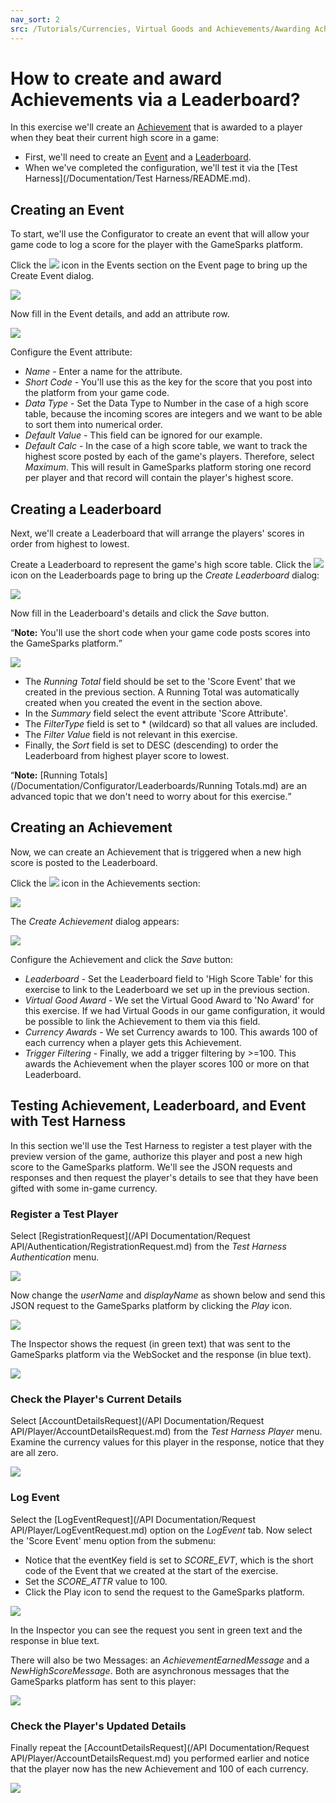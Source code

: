 ```yaml
---
nav_sort: 2
src: /Tutorials/Currencies, Virtual Goods and Achievements/Awarding Achievements via Leaderboards.md
---
```


# How to create and award Achievements via a Leaderboard?

In this exercise we'll create an [Achievement](/Documentation/Configurator/Achievements.md) that is awarded to a player when they beat their current high score in a game:
* First, we'll need to create an [Event](/Documentation/Configurator/Events.md) and a [Leaderboard](/Documentation/Configurator/Leaderboards/README.md).
* When we've completed the configuration, we'll test it via the [Test Harness](/Documentation/Test Harness/README.md).

## Creating an Event

To start, we'll use the Configurator to create an event that will allow your game code to log a score for the player with the GameSparks platform.

Click the ![](/img/fa/plus.png) icon in the Events section on the Event page to bring up the Create Event dialog.

![](img/AchLDR/1.jpg)

Now fill in the Event details, and add an attribute row.

![](img/AchLDR/2.jpg)

Configure the Event attribute:
* *Name* - Enter a name for the attribute.
* *Short Code* - You'll use this as the key for the score that you post into the platform from your game code.
* *Data Type* - Set the Data Type to Number in the case of a high score table, because the incoming scores are integers and we want to be able to sort them into numerical order.
* *Default Value* - This field can be ignored for our example.
* *Default Calc* - In the case of a high score table, we want to track the highest score posted by each of the game's players. Therefore, select *Maximum*. This will result in  GameSparks platform storing one record per player and that record will contain the player's highest score.

## Creating a Leaderboard

Next, we'll create a Leaderboard that will arrange the players' scores in order from highest to lowest.

Create a Leaderboard to represent the game's high score table. Click the ![](/img/fa/plus.png) icon on the Leaderboards page to bring up the *Create Leaderboard* dialog:

![](img/AchLDR/3.jpg)

Now fill in the Leaderboard's details and click the *Save* button.

<q>**Note:** You'll use the short code when your game code posts scores into the GameSparks platform.</q>

![](img/AchLDR/4.jpg)

* The *Running Total* field should be set to the 'Score Event' that we created in the previous section. A Running Total was automatically created when you created the event in the section above.
* In the *Summary* field select the event attribute 'Score Attribute'.
* The *FilterType* field is set to * (wildcard) so that all values are included.
* The *Filter Value* field is not relevant in this exercise.
* Finally, the *Sort* field is set to DESC (descending) to order the Leaderboard from highest player score to lowest.

<q>**Note:** [Running Totals](/Documentation/Configurator/Leaderboards/Running Totals.md) are an advanced topic that we don't need to worry about for this exercise.</q>

## Creating an Achievement

Now, we can create an Achievement that is triggered when a new high score is posted to the Leaderboard.

Click the ![](/img/fa/plus.png) icon in the Achievements section:

![](img/AchLDR/5.jpg)

The *Create Achievement* dialog appears:

![](img/AchLDR/6.jpg)

Configure the Achievement and click the *Save* button:
* *Leaderboard* - Set the Leaderboard field to 'High Score Table' for this exercise to link to the Leaderboard we set up in the previous section.
* *Virtual Good Award* - We set the Virtual Good Award to 'No Award' for this exercise. If we had Virtual Goods in our game configuration, it would be possible to link the Achievement to them via this field.
* *Currency Awards* - We set Currency awards to 100. This awards 100 of each currency when a player gets this Achievement.
* *Trigger Filtering* - Finally, we add a trigger filtering by >=100. This awards the Achievement when the player scores 100 or more on that Leaderboard.

## Testing Achievement, Leaderboard, and Event with Test Harness

In this section we'll use the Test Harness to register a test player with the preview version of the game, authorize this player and post a new high score to the GameSparks platform. We'll see the JSON requests and responses and then request the player's details to see that they have been gifted with some in-game currency.

### Register a Test Player

Select [RegistrationRequest](/API Documentation/Request API/Authentication/RegistrationRequest.md) from the *Test Harness Authentication* menu.

![](img/AchLDR/7.jpg)

Now change the *userName* and *displayName* as shown below and send this JSON request to the GameSparks platform by clicking the *Play* icon.

![](img/AchLDR/8.jpg)

The Inspector shows the request (in green text) that was sent to the GameSparks platform via the WebSocket and the response (in blue text).

![](img/AchLDR/9.jpg)

### Check the Player's Current Details

Select [AccountDetailsRequest](/API Documentation/Request API/Player/AccountDetailsRequest.md) from the *Test Harness Player* menu. Examine the currency values for this player in the response, notice that they are all zero.

![](img/AchLDR/10.jpg)

### Log Event

Select the [LogEventRequest](/API Documentation/Request API/Player/LogEventRequest.md) option on the *LogEvent* tab. Now select the 'Score Event' menu option from the submenu:

* Notice that the eventKey field is set to *SCORE_EVT*, which is the short code of the Event that we created at the start of the exercise.
* Set the *SCORE_ATTR* value to 100.
* Click the Play icon to send the request to the GameSparks platform.

![](img/AchLDR/11.jpg)

In the Inspector you can see the request you sent in green text and the response in blue text.

There will also be two Messages: an *AchievementEarnedMessage* and a *NewHighScoreMessage*. Both are asynchronous messages that the GameSparks platform has sent to this player:

![](img/AchLDR/12.jpg)

### Check the Player's Updated Details

Finally repeat the [AccountDetailsRequest](/API Documentation/Request API/Player/AccountDetailsRequest.md) you performed earlier and notice that the player now has the new Achievement and 100 of each currency.

![](img/AchLDR/13.jpg)
